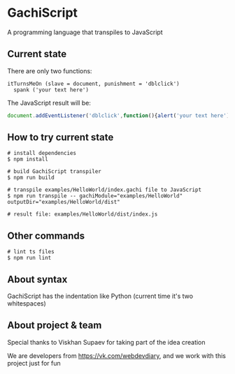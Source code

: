 # GachiScript
A programming language that transpiles to JavaScript

## Current state
There are only two functions:
```GachiScript
itTurnsMeOn (slave = document, punishment = 'dblclick')
  spank ('your text here')
```
The JavaScript result will be:
```js
document.addEventListener('dblclick',function(){alert('your text here');});
```

## How to try current state

```shell script
# install dependencies
$ npm install

# build GachiScript transpiler
$ npm run build

# transpile examples/HelloWorld/index.gachi file to JavaScript
$ npm run transpile -- gachiModule="examples/HelloWorld" outputDir="examples/HelloWorld/dist"

# result file: examples/HelloWorld/dist/index.js
```

## Other commands

```shell script
# lint ts files
$ npm run lint
```

## About syntax

GachiScript has the indentation like Python (current time it's two whitespaces)


About project & team
---
Special thanks to Viskhan Supaev for taking part of the idea creation

We are developers from https://vk.com/webdevdiary, and we work with this project just for fun
